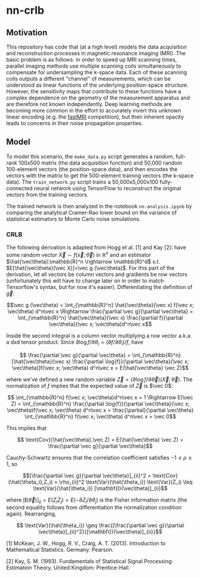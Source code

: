 # nn-crlb

## Motivation
This repository has code that (at a high level) models the data acquisition and reconstruction processes in magnetic resonance imaging (MRI). The basic problem is as follows: in order to speed up MRI scanning times, parallel imaging methods use multiple scanning coils simultaneously to compensate for undersampling the k-space data. Each of these scanning coils outputs a different "channel" of measurements, which can be understood as linear functions of the underlying position-space structure. However, the sensitivity maps that contribute to these functions have a complex dependence on the geometry of the measurement apparatus and are therefore not known independently. Deep learning methods are becoming more common in the effort to accurately invert this unknown linear encoding (e.g. the [fastMRI](https://fastmri.org/) competition), but their inherent opacity leads to concerns in their noise propagation properties.


## Model
To model this scenario, the `make_data.py` script generates a random, full-rank 100x500 matrix (the data acquisition function) and 50,000 random 100-element vectors (the position-space data), and then encodes the vectors with the matrix to get the 500-element training vectors (the k-space data). The `train_network.py` script trains a 50,000x5,000x100 fully-connected neural network using TensorFlow to reconstruct the original vectors from the training vectors.

The trained network is then analyzed in the notebook `nn-analysis.ipynb` by comparing the analytical Cramer-Rao lower bound on the variance of statistical estimators to Monte Carlo noise simulations.

### CRLB
The following derivation is adapted from Hogg et al. [1] and Kay [2]: have some random vector $\vec X \sim f(\vec x;\vec \theta)$ in $\mathbb{R}^n$ and an estimator $\hat{\vec\theta}:\mathbb{R}^n \rightarrow \mathbb{R}^d$ s.t. $E[\hat{\vec\theta}(\vec X)]=\vec g (\vec\theta)$. For this part of the derivation, let all vectors be column vectors and gradients be row vectors (unfortunately this will have to change later on in order to match Tensorflow's syntax, but for now it's easier). Differentiating the definition of $\vec g$:

$$\vec g (\vec\theta) = \int_{\mathbb{R}^n} \hat{\vec\theta}(\vec x) f(\vec x; \vec\theta) d^n\vec x
\Rightarrow \frac{\partial \vec g}{\partial \vec\theta} = \int_{\mathbb{R}^n} \hat{\vec\theta}(\vec x) \frac{\partial f}{\partial \vec\theta}(\vec x; \vec\theta)d^n\vec x$$

Inside the second integral is a column vector multiplying a row vector a.k.a. a dxd tensor product. Since $\partial \log{f} / \partial \theta_i = (\partial f/ \partial \theta_i)/f$, have

$$ \frac{\partial \vec g}{\partial \vec\theta} = \int_{\mathbb{R}^n} [\hat{\vec\theta}(\vec x) \frac{\partial \log{f}}{\partial \vec\theta}(\vec x; \vec\theta)]f(\vec x; \vec\theta) d^n\vec x
= E(\hat{\vec\theta} \vec Z)$$


where we've defined a new random variable $\vec Z = (\partial \log{f}/\partial \vec\theta)(\vec X;\vec\theta)$. The normalization of $f$ implies that the expected value of $\vec Z$ is $\vec 0$:

$$ \int_{\mathbb{R}^n} f(\vec x; \vec\theta)d^n\vec x = 1 \Rightarrow
E(\vec Z) = \int_{\mathbb{R}^n} \frac{\partial \log{f}}{\partial \vec\theta}(\vec x; \vec\theta)f(\vec x; \vec\theta) d^n\vec x =
\frac{\partial}{\partial \vec\theta}  \int_{\mathbb{R}^n} f(\vec x; \vec\theta) d^n\vec x = \vec 0$$

This implies that

$$ \text{Cov}(\hat{\vec\theta},\vec Z) = E(\hat{\vec\theta} \vec Z) = \frac{\partial \vec g}{\partial \vec\theta}$$

Cauchy-Schwartz ensures that the correlation coefficient satisfies $-1 \leq \rho \leq 1$, so

$$[\frac{\partial \vec g}{\partial \vec\theta}]_{ii}^2 = \text{Cov}(\hat{\theta_i},Z_i)
= \rho_{ii}^2 \text{Var}(\hat{\theta_i}) \text{Var}(Z_i)
\leq \text{Var}(\hat{\theta_i}) [\mathbf{I}(\vec\theta)]_{ii}$$

where $[\mathbf{I}(\vec\theta)]_{ij}=E(Z_i Z_j) = E(-\partial Z_i / \partial \theta_j)$ is the Fisher information matrix (the second equality follows from differentiation the normalization condition again). Rearranging,

$$ \text{Var}(\hat{\theta_i}) \geq \frac{[\frac{\partial \vec g}{\partial \vec\theta}]_{ii}^2}{[\mathbf{I}(\vec\theta)]_{ii}}$$

[1] McKean, J. W., Hogg, R. V., Craig, A. T. (2013). Introduction to Mathematical Statistics. Germany: Pearson.

[2] Kay, S. M. (1993). Fundamentals of Statistical Signal Processing: Estimation Theory. United Kingdom: Prentice-Hall.
